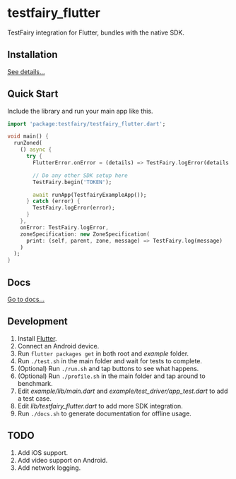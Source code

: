 # testfairy_flutter
TestFairy integration for Flutter, bundles with the native SDK. 

## Installation
[See details...](https://pub.dartlang.org/packages/testfairy#-installing-tab-)

## Quick Start
Include the library and run your main app like this.

```dart
import 'package:testfairy/testfairy_flutter.dart';

void main() {
  runZoned(
    () async {
      try {
        FlutterError.onError = (details) => TestFairy.logError(details.exception);

        // Do any other SDK setup here
        TestFairy.begin('TOKEN');

        await runApp(TestfairyExampleApp());
      } catch (error) {
        TestFairy.logError(error);
      }
    },
    onError: TestFairy.logError,
    zoneSpecification: new ZoneSpecification(
      print: (self, parent, zone, message) => TestFairy.log(message)
    )
  );
}
```

## Docs
[Go to docs...](https://pub.dartlang.org/documentation/testfairy/latest/)
 
## Development
1. Install [Flutter](https://flutter.io/docs).
2. Connect an Android device.
3. Run `flutter packages get` in both root and *example* folder.
4. Run `./test.sh` in the main folder and wait for tests to complete.
5. (Optional) Run `./run.sh` and tap buttons to see what happens.
6. (Optional) Run `./profile.sh` in the main folder and tap around to benchmark.
7. Edit *example/lib/main.dart* and *example/test_driver/app_test.dart* to add a test case.
8. Edit *lib/testfairy_flutter.dart* to add more SDK integration.
9. Run `./docs.sh` to generate documentation for offline usage.

## TODO
1. Add iOS support.
2. Add video support on Android.
3. Add network logging.
